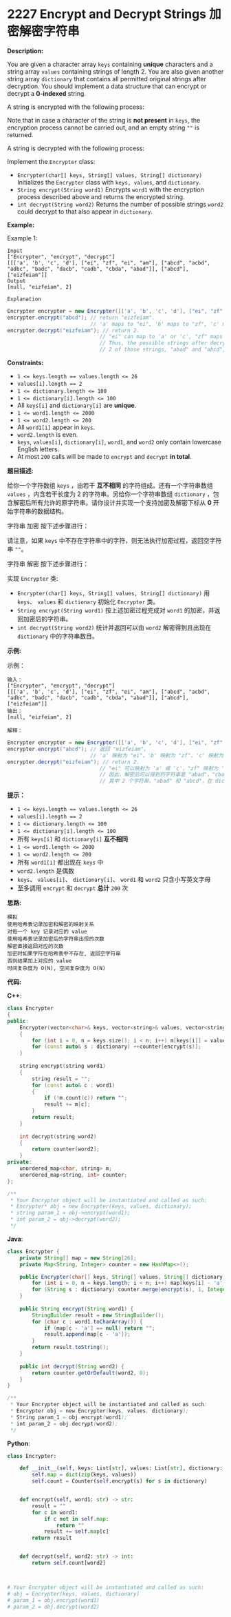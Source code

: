 # 2227 Encrypt and Decrypt Strings 加密解密字符串

__Description:__

You are given a character array `keys` containing __unique__ characters and a string array `values` containing strings of length 2. You are also given another string array `dictionary` that contains all permitted original strings after decryption. You should implement a data structure that can encrypt or decrypt a __0-indexed__ string.

A string is encrypted with the following process:

Note that in case a character of the string is __not present__ in `keys`, the encryption process cannot be carried out, and an empty string `""` is returned.

A string is decrypted with the following process:

Implement the `Encrypter` class:

- `Encrypter(char[] keys, String[] values, String[] dictionary)` Initializes the `Encrypter` class with `keys, values`, and `dictionary`.
- `String encrypt(String word1)` Encrypts `word1` with the encryption process described above and returns the encrypted string.
- `int decrypt(String word2)` Returns the number of possible strings `word2` could decrypt to that also appear in `dictionary`.

__Example:__

Example 1:

```text
Input
["Encrypter", "encrypt", "decrypt"]
[[['a', 'b', 'c', 'd'], ["ei", "zf", "ei", "am"], ["abcd", "acbd", "adbc", "badc", "dacb", "cadb", "cbda", "abad"]], ["abcd"], ["eizfeiam"]]
Output
[null, "eizfeiam", 2]

Explanation
```

```Java
Encrypter encrypter = new Encrypter([['a', 'b', 'c', 'd'], ["ei", "zf", "ei", "am"], ["abcd", "acbd", "adbc", "badc", "dacb", "cadb", "cbda", "abad"]);
encrypter.encrypt("abcd"); // return "eizfeiam". 
                           // 'a' maps to "ei", 'b' maps to "zf", 'c' maps to "ei", and 'd' maps to "am".
encrypter.decrypt("eizfeiam"); // return 2. 
                              // "ei" can map to 'a' or 'c', "zf" maps to 'b', and "am" maps to 'd'. 
                              // Thus, the possible strings after decryption are "abad", "cbad", "abcd", and "cbcd". 
                              // 2 of those strings, "abad" and "abcd", appear in dictionary, so the answer is 2.
```

__Constraints:__

- `1 <= keys.length == values.length <= 26`
- `values[i].length == 2`
- `1 <= dictionary.length <= 100`
- `1 <= dictionary[i].length <= 100`
- All `keys[i]` and `dictionary[i]` are __unique__.
- `1 <= word1.length <= 2000`
- `1 <= word2.length <= 200`
- All `word1[i]` appear in `keys`.
- `word2.length` is even.
- `keys`, `values[i]`, `dictionary[i]`, `word1`, and `word2` only contain lowercase English letters.
- At most `200` calls will be made to `encrypt` and `decrypt` __in total__.

__题目描述:__

给你一个字符数组 `keys` ，由若干 __互不相同__ 的字符组成。还有一个字符串数组 `values` ，内含若干长度为 2 的字符串。另给你一个字符串数组 `dictionary` ，包含解密后所有允许的原字符串。请你设计并实现一个支持加密及解密下标从 __0__ 开始字符串的数据结构。

字符串 加密 按下述步骤进行：

请注意，如果 `keys` 中不存在字符串中的字符，则无法执行加密过程，返回空字符串 `""`。

字符串 解密 按下述步骤进行：

实现 `Encrypter` 类:

- `Encrypter(char[] keys, String[] values, String[] dictionary)` 用 `keys`、 `values` 和 `dictionary` 初始化 `Encrypter` 类。
- `String encrypt(String word1)` 按上述加密过程完成对 `word1` 的加密，并返回加密后的字符串。
- `int decrypt(String word2)` 统计并返回可以由 `word2` 解密得到且出现在 `dictionary` 中的字符串数目。

__示例:__

示例：

```text
输入：
["Encrypter", "encrypt", "decrypt"]
[[['a', 'b', 'c', 'd'], ["ei", "zf", "ei", "am"], ["abcd", "acbd", "adbc", "badc", "dacb", "cadb", "cbda", "abad"]], ["abcd"], ["eizfeiam"]]
输出：
[null, "eizfeiam", 2]

解释：
```

```Java
Encrypter encrypter = new Encrypter([['a', 'b', 'c', 'd'], ["ei", "zf", "ei", "am"], ["abcd", "acbd", "adbc", "badc", "dacb", "cadb", "cbda", "abad"]);
encrypter.encrypt("abcd"); // 返回 "eizfeiam"。 
                           // 'a' 映射为 "ei"，'b' 映射为 "zf"，'c' 映射为 "ei"，'d' 映射为 "am"。
encrypter.decrypt("eizfeiam"); // return 2. 
                              // "ei" 可以映射为 'a' 或 'c'，"zf" 映射为 'b'，"am" 映射为 'd'。 
                              // 因此，解密后可以得到的字符串是 "abad"，"cbad"，"abcd" 和 "cbcd"。 
                              // 其中 2 个字符串，"abad" 和 "abcd"，在 dictionary 中出现，所以答案是 2 。
```

__提示：__

- `1 <= keys.length == values.length <= 26`
- `values[i].length == 2`
- `1 <= dictionary.length <= 100`
- `1 <= dictionary[i].length <= 100`
- 所有 `keys[i]` 和 `dictionary[i]` __互不相同__
- `1 <= word1.length <= 2000`
- `1 <= word2.length <= 200`
- 所有 `word1[i]` 都出现在 `keys` 中
- `word2.length` 是偶数
- `keys`、 `values[i]`、 `dictionary[i]`、 `word1` 和 `word2` 只含小写英文字母
- 至多调用 `encrypt` 和 `decrypt` __总计__ `200` 次

__思路:__

```text
模拟
使用哈希表记录加密和解密的映射关系
对每一个 key 记录对应的 value
使用哈希表记录加密后的字符串出现的次数
解密直接返回对应的次数
加密时如果字符在哈希表中不存在, 返回空字符串
否则结果加上对应的 value
时间复杂度为 O(N), 空间复杂度为 O(N)
```

__代码:__

__C++__:

```C++
class Encrypter 
{
public:
    Encrypter(vector<char>& keys, vector<string>& values, vector<string>& dictionary) 
    {
        for (int i = 0, n = keys.size(); i < n; i++) m[keys[i]] = values[i];
        for (const auto& s : dictionary) ++counter[encrypt(s)];
    }
    
    string encrypt(string word1) 
    {
        string result = "";
        for (const auto& c : word1) 
        {
            if (!m.count(c)) return "";
            result += m[c];
        }
        return result;
    }
    
    int decrypt(string word2) 
    {
        return counter[word2];
    }
private:
    unordered_map<char, string> m;
    unordered_map<string, int> counter;
};

/**
 * Your Encrypter object will be instantiated and called as such:
 * Encrypter* obj = new Encrypter(keys, values, dictionary);
 * string param_1 = obj->encrypt(word1);
 * int param_2 = obj->decrypt(word2);
 */
```

__Java__:

```Java
class Encrypter {
    private String[] map = new String[26];
    private Map<String, Integer> counter = new HashMap<>();

    public Encrypter(char[] keys, String[] values, String[] dictionary) {
        for (int i = 0, n = keys.length; i < n; i++) map[keys[i] - 'a'] = values[i];
        for (String s : dictionary) counter.merge(encrypt(s), 1, Integer::sum);
    }
    
    public String encrypt(String word1) {
        StringBuilder result = new StringBuilder();
        for (char c : word1.toCharArray()) {
            if (map[c - 'a'] == null) return "";
            result.append(map[c - 'a']);
        }
        return result.toString();
    }
    
    public int decrypt(String word2) {
        return counter.getOrDefault(word2, 0);
    }
}

/**
 * Your Encrypter object will be instantiated and called as such:
 * Encrypter obj = new Encrypter(keys, values, dictionary);
 * String param_1 = obj.encrypt(word1);
 * int param_2 = obj.decrypt(word2);
 */
```

__Python__:

```Python
class Encrypter:

    def __init__(self, keys: List[str], values: List[str], dictionary: List[str]):
        self.map = dict(zip(keys, values))
        self.count = Counter(self.encrypt(s) for s in dictionary)


    def encrypt(self, word1: str) -> str:
        result = ""
        for c in word1:
            if c not in self.map:
                return ""
            result += self.map[c]
        return result


    def decrypt(self, word2: str) -> int:
        return self.count[word2]



# Your Encrypter object will be instantiated and called as such:
# obj = Encrypter(keys, values, dictionary)
# param_1 = obj.encrypt(word1)
# param_2 = obj.decrypt(word2)
```
